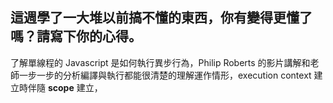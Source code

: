 ## 這週學了一大堆以前搞不懂的東西，你有變得更懂了嗎？請寫下你的心得。

了解單線程的 Javascript 是如何執行異步行為，Philip Roberts 的影片講解和老師一步一步的分析編譯與執行都能很清楚的理解運作情形，execution context 建立時伴隨 __scope__ 建立，